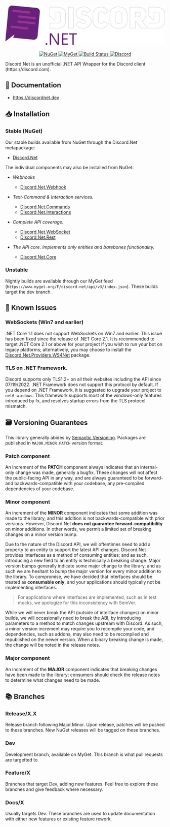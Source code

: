 <p align="center">
  <a href="https://discordnet.dev/" title="Click to visit the documentation!">
    <img src="https://raw.githubusercontent.com/discord-net/Discord.Net/dev/docs/marketing/logo/SVG/Combinationmark%20White%20Border.svg" alt="Logo">
  </a>
    <br />
    <br />
  <a href="https://www.nuget.org/packages/Discord.Net/">
    <img src="https://img.shields.io/nuget/vpre/Discord.Net.svg?maxAge=2592000?style=plastic" alt="NuGet">
  </a>
  <a href="https://www.myget.org/feed/Packages/discord-net">
    <img src="https://img.shields.io/myget/discord-net/vpre/Discord.Net.svg" alt="MyGet">
  </a>
  <a href="https://dev.azure.com/discord-net/Discord.Net/_build/latest?definitionId=1&branchName=dev">
    <img src="https://dev.azure.com/discord-net/Discord.Net/_apis/build/status/discord-net.Discord.Net?branchName=dev" alt="Build Status">
  </a>
  <a href="https://discord.gg/dnet">
    <img src="https://discord.com/api/guilds/848176216011046962/widget.png" alt="Discord">
  </a>
</p>
Discord.Net is an unofficial .NET API Wrapper for the Discord client (https://discord.com).

## 📄 Documentation

- https://discordnet.dev

## 📥 Installation

### Stable (NuGet)

Our stable builds available from NuGet through the Discord.Net metapackage:

- [Discord.Net](https://www.nuget.org/packages/Discord.Net/)

The individual components may also be installed from NuGet:

- _Webhooks_
  - [Discord.Net.Webhook](https://www.nuget.org/packages/Discord.Net.Webhook/)

- _Text-Command & Interaction services._
  - [Discord.Net.Commands](https://www.nuget.org/packages/Discord.Net.Commands/)
  - [Discord.Net.Interactions](https://www.nuget.org/packages/Discord.Net.Interactions/)

- _Complete API coverage._
  - [Discord.Net.WebSocket](https://www.nuget.org/packages/Discord.Net.WebSocket/)
  - [Discord.Net.Rest](https://www.nuget.org/packages/Discord.Net.Rest/)

- _The API core. Implements only entities and barebones functionality._
  - [Discord.Net.Core](https://www.nuget.org/packages/Discord.Net.Core/)

### Unstable

Nightly builds are available through our MyGet feed (`https://www.myget.org/F/discord-net/api/v3/index.json`).
These builds target the dev branch.

## 🛑 Known Issues

### WebSockets (Win7 and earlier)

.NET Core 1.1 does not support WebSockets on Win7 and earlier.
This issue has been fixed since the release of .NET Core 2.1.
It is recommended to target .NET Core 2.1 or above for your project if you wish to run your bot on legacy platforms;
alternatively, you may choose to install the
[Discord.Net.Providers.WS4Net](https://www.nuget.org/packages/Discord.Net.Providers.WS4Net/) package.

### TLS on .NET Framework.

Discord supports only TLS1.2+ on all their websites including the API since 07/19/2022.
.NET Framework does not support this protocol by default.
If you depend on .NET Framework, it is suggested to upgrade your project to `net6-windows`.
This framework supports most of the windows-only features introduced by fx, and resolves startup errors from the TLS protocol mismatch.

## 🗃️ Versioning Guarantees

This library generally abides by [Semantic Versioning](https://semver.org). Packages are published in `MAJOR.MINOR.PATCH` version format.

### Patch component

An increment of the **PATCH** component always indicates that an internal-only change was made, generally a bugfix. These changes will not affect the public-facing API in any way, and are always guaranteed to be forward- and backwards-compatible with your codebase, any pre-compiled dependencies of your codebase.

### Minor component

An increment of the **MINOR** component indicates that some addition was made to the library,
and this addition is not backwards-compatible with prior versions.
However, Discord.Net **does not guarantee forward-compatibility** on minor additions.
In other words, we permit a limited set of breaking changes on a minor version bump.

Due to the nature of the Discord API, we will oftentimes need to add a property to an entity to support the latest API changes.
Discord.Net provides interfaces as a method of consuming entities; and as such, introducing a new field to an entity is technically a breaking change.
Major version bumps generally indicate some major change to the library,
and as such we are hesitant to bump the major version for every minor addition to the library.
To compromise, we have decided that interfaces should be treated as **consumable only**,
and your applications should typically not be implementing interfaces.

> For applications where interfaces are implemented, such as in test mocks, we apologize for this inconsistency with SemVer.

While we will never break the API (outside of interface changes) on minor builds,
we will occasionally need to break the ABI, by introducing parameters to a method to match changes upstream with Discord.
As such, a minor version increment may require you to recompile your code, and dependencies,
such as addons, may also need to be recompiled and republished on the newer version.
When a binary breaking change is made, the change will be noted in the release notes.

### Major component

An increment of the **MAJOR** component indicates that breaking changes have been made to the library;
consumers should check the release notes to determine what changes need to be made.

## 📚 Branches

### Release/X.X

Release branch following Major.Minor. Upon release, patches will be pushed to these branches.
New NuGet releases will be tagged on these branches.

### Dev

Development branch, available on MyGet. This branch is what pull requests are targetted to.

### Feature/X

Branches that target Dev, adding new features. Feel free to explore these branches and give feedback where necessary.

### Docs/X

Usually targets Dev. These branches are used to update documentation with either new features or existing feature rework.
